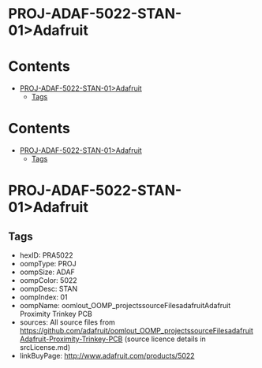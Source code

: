 
PROJ-ADAF-5022-STAN-01>Adafruit
===============================

Contents
========

* [PROJ-ADAF-5022-STAN-01>Adafruit](#proj-adaf-5022-stan-01adafruit)
	* [Tags](#tags)

Contents
========

* [PROJ-ADAF-5022-STAN-01>Adafruit](#proj-adaf-5022-stan-01adafruit)
	* [Tags](#tags)

# PROJ-ADAF-5022-STAN-01>Adafruit

## Tags

- hexID: PRA5022
- oompType: PROJ
- oompSize: ADAF
- oompColor: 5022
- oompDesc: STAN
- oompIndex: 01
- oompName: oomlout_OOMP_projectssourceFilesadafruitAdafruit Proximity Trinkey PCB
- sources: All source files from https://github.com/adafruit/oomlout_OOMP_projectssourceFilesadafruitAdafruit-Proximity-Trinkey-PCB (source licence details in srcLicense.md)
- linkBuyPage: http://www.adafruit.com/products/5022
